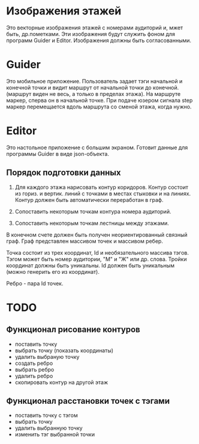 Изображения этажей
==================
Это векторные изображения этажей с номерами аудиторий и, мжет быть, др.пометками.
Эти изображения будут служить фоном для программ Guider и Editor.
Изображения должны быть согласованными.


Guider
======
Это мобильное приложение.
Пользователь задает тэги начальной и конечной точки и видит маршрут от начальной точки до конечной.
(маршрут виден не весь, а только в пределах этажа).
На маршруте маркер, сперва он в начальной точке. 
При подаче юзером сигнала step маркер перемещается вдоль маршрута со сменой этажа, когда нужно.



Editor
======
Это настольное приложение с большим экраном.
Готовит данные для программы Guider в виде json-объекта.

Порядок подготовки данных
-------------------------
1. Для каждого этажа нарисовать контур коридоров. 
Контур состоит из гориз. и вертик. линий с точками в местах стыковки и на линиях.
Контур должен быть автоматически переработан в граф.

2. Сопоставить некоторым точкам контура номера аудиторий.

3. Сопоставить некоторым точкам лестницы между этажами.

В конечном счете должен быть получен неориентированный связный граф.
Граф представлен массивом точек и массивом ребер.

Точка состоит из трех координат, Id и необязательного массива тэгов.
Тэгом может быть номер аудитории, "М" и "Ж" или др. слова.
Тройки координат должны быть уникальны. 
Id должен быть уникальным (можно генерить его из координат).

Ребро - пара Id точек.


TODO
====
Функционал рисование контуров
---
- поставить точку
- выбрать точку (показать координаты)
- удалить выбраную точку
- создать ребро
- выбрать ребро
- удалить ребро
- скопировать контур на другой этаж

Функционал расстановки точек с тэгами
---
- поставить точку с тэгом
- выбрать точку
- удалить выбранную точку
- изменить тэг выбранной точки

